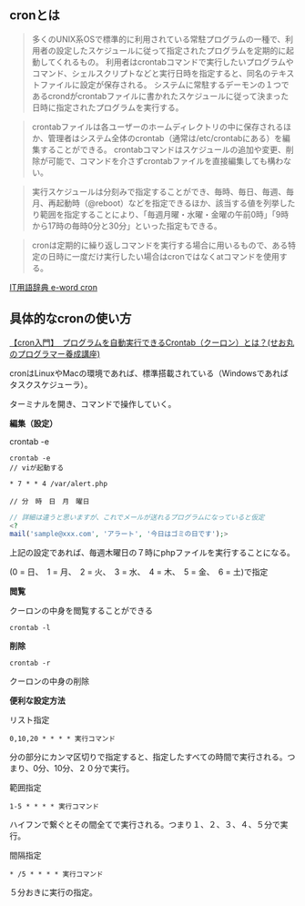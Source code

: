 ## cronとは

> 多くのUNIX系OSで標準的に利用されている常駐プログラムの一種で、利用者の設定したスケジュールに従って指定されたプログラムを定期的に起動してくれるもの。
利用者はcrontabコマンドで実行したいプログラムやコマンド、シェルスクリプトなどと実行日時を指定すると、同名のテキストファイルに設定が保存される。
システムに常駐するデーモンの１つであるcrondがcrontabファイルに書かれたスケジュールに従って決まった日時に指定されたプログラムを実行する。

> crontabファイルは各ユーザーのホームディレクトリの中に保存されるほか、管理者はシステム全体のcrontab（通常は/etc/crontabにある）を編集することができる。
crontabコマンドはスケジュールの追加や変更、削除が可能で、コマンドを介さずcrontabファイルを直接編集しても構わない。

> 実行スケジュールは分刻みで指定することができ、毎時、毎日、毎週、毎月、再起動時（@reboot）などを指定できるほか、該当する値を列挙したり範囲を指定することにより、「毎週月曜・水曜・金曜の午前0時」「9時から17時の毎時0分と30分」といった指定もできる。

> cronは定期的に繰り返しコマンドを実行する場合に用いるもので、ある特定の日時に一度だけ実行したい場合はcronではなくatコマンドを使用する。

[IT用語辞典 e-word cron](https://e-words.jp/w/cron.html)


## 具体的なcronの使い方

[【cron入門】　プログラムを自動実行できるCrontab（クーロン）とは？(せお丸のプログラマー養成講座)](https://www.youtube.com/watch?v=KLeT4KCzy6M&ab_channel=%E3%81%9B%E3%81%8A%E4%B8%B8%E3%81%AE%E3%83%97%E3%83%AD%E3%82%B0%E3%83%A9%E3%83%9E%E3%83%BC%E9%A4%8A%E6%88%90%E8%AC%9B%E5%BA%A7)

cronはLinuxやMacの環境であれば、標準搭載されている（Windowsであればタスクスケジューラ）。

ターミナルを開き、コマンドで操作していく。

**編集（設定）**

crontab -e

```ターミナル
crontab -e
// viが起動する

* 7 * * 4 /var/alert.php

// 分　時　日　月　曜日
```

```php
// 詳細は違うと思いますが、これでメールが送れるプログラムになっていると仮定
<?
mail('sample@xxx.com', 'アラート', '今日はゴミの日です');>
```

上記の設定であれば、毎週木曜日の７時にphpファイルを実行することになる。

(0 = 日、　1 = 月、　2 = 火、　3 = 水、　4 = 木、　5 = 金、　6 = 土)で指定

**閲覧**

クーロンの中身を閲覧することができる

`crontab -l`

**削除**

`crontab -r`

クーロンの中身の削除

**便利な設定方法**

リスト指定

`0,10,20 * * * * 実行コマンド`

分の部分にカンマ区切りで指定すると、指定したすべての時間で実行される。つまり、0分、10分、２０分で実行。

範囲指定

`1-5 * * * * 実行コマンド`

ハイフンで繋ぐとその間全てで実行される。つまり１、２、３、４、５分で実行。

間隔指定

`* /5 * * * * 実行コマンド`

５分おきに実行の指定。

